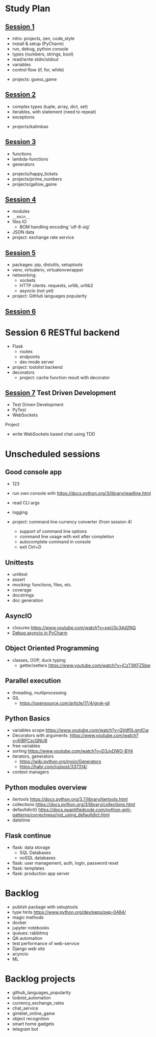 # Study Plan

## [Session 1](sessions/1/)
- intro: projects, zen, code_style
- install & setup (PyCharm)
- run, debug, python console
- types (numbers, strings, bool)
- read/write stdin/stdout
- variables
- control flow (if, for, while)
+ projects: guess_game

## [Session 2](sessions/2/)
- complex types (tuple, array, dict, set)
- iterables, with statement (need to repeat)
- exceptions
+ projects/kalimbas

## [Session 3](sessions/3/)
- functions
- lambda-functions 
- generators 
+ projects/happy_tickets
+ projects/prime_numbers
+ projects/gallow_game

## [Session 4](sessions/4/)
- modules
- `__main__`
- files IO
  - BOM handling encoding 'utf-8-sig'
- JSON data
- project:  exchange rate service

## [Session 5](sessions/5/)
- packages: pip, distutils, setuptools
- venv, virtualenv, virtualenvwrapper 
- networking: 
  - sockets
  - HTTP clients. requests, urllib, urllib2
  - asyncio (not yet)
- project: GitHub languages popularity

## [Session 6](sessions/6/)
# Session 6 RESTful backend
- Flask
  - routes
  - endpoints
  - dev mode server
- project: todolist backend 
- decorators
  - project: cache function result with decorator

## [Session 7](sessions/7/) Test Driven Development
- Test Driven Development
- PyTest
- WebSockets

Project
- write WebSockets based chat using TDD

# Unscheduled sessions

## Good console app
- 123
- run own console with https://docs.python.org/3/library/readline.html
- read CLI args
- logging

- project: command line currency converter (from session 4)  
  - support of command line options
  - command line usage with exit after completion 
  - autocomplete command in console
  - exit Ctrl+D
  
## Unittests
- unittest
- assert
- mocking: functions, files, etc.
- coverage
- docstrings
- doc generation

## AsyncIO
- closures https://www.youtube.com/watch?v=swU3c34d2NQ
- [Debug asyncio in PyCharm](https://youtu.be/9x9xIR9tFlc)

## Object Oriented Programming
- classes, OOP, duck typing
  - getter/setters https://www.youtube.com/watch?v=jCzT9XFZ5bw 

## Parallel execution 
- threading, multiprocessing
- GIL 
  - https://opensource.com/article/17/4/grok-gil

## Python Basics 
- variables scope https://www.youtube.com/watch?v=QVdf0LgmICw 
- Decorators with arguments: https://www.youtube.com/watch?v=KlBPCzcQNU8
- free variables
- sorting https://www.youtube.com/watch?v=D3JvDWO-BY4
- iterators, generators 
  - https://wiki.python.org/moin/Generators
  - https://habr.com/ru/post/337314/
- context managers


## Python modules overview 
- itertools https://docs.python.org/3.7/library/itertools.html
- collections https://docs.python.org/3/library/collections.html
- defaultdict() https://docs.quantifiedcode.com/python-anti-patterns/correctness/not_using_defaultdict.html
- datetime

## Flask continue
- flask: data storage
  - SQL Databases
  - noSQL databases
- flask: user management, auth, login, password reset
- flask: templates
- flask: production app server


# Backlog

- publish package with setuptools
- type hints https://www.python.org/dev/peps/pep-0484/
- magic methods
- docker
- jupyter notebooks
- queues: rabbitmq
- QA automation
- test performance of web-service
- Django web site
- acyncio
- ML


# Backlog projects
+ github_languages_popularity
+ todoist_automation
+ currency_exchange_rates
+ chat_service
+ gimblet_online_game
+ object recognition
+ smart home gadgets
+ telegram bot
